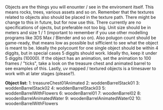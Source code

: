 Objects are the things you will enounter / see in the enviroment itself. This means rocks, trees, various assets and so on. Remember that the textures related to objects also should be placed in the texture path. There might be change to this in future, but for now use this. There currently are no specifications of ojects, but preferable not too big. Unit size should be in meters and size 1 / 1 (important to remember if you use other modelling programs like 3DS Max / Blender and so on). Also polugon count should be game-ready, that means low as possible but sifficient to see what the object is meant to be. Ideally the polycount for one single object should be within 4 diggits, but in special cases 5 diggits should work. Ideally tho, keep it under 5 diggits (10000). If the object has an animation, set the animation to 100 frames / "ticks", take a look on the treasure chest and animated barrel to see examples of this. Lastly, uv mapped / textured objects is a timesaver to work with at later stages (please?).

**Object list:**
1: treasureChest01Animated
2: woddenBarrelStack01
3: woddenBarrelStack02
4: woddenBarrelStack03
5: woddenBarrelWithFlowers
6: woodenBarrel01
7: woodenBarrel02
8: woodenBarrelAnimatedWater
9: woodenBarrelAnimatedWater02
10: woodenBarrelWithFlowers
